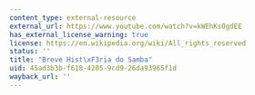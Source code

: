 ```yaml
---
content_type: external-resource
external_url: https://www.youtube.com/watch?v=kWEhKsOgdEE
has_external_license_warning: true
license: https://en.wikipedia.org/wiki/All_rights_reserved
status: ''
title: "Breve Hist\xF3ria do Samba"
uid: 45ad3b3b-f618-4205-9cd9-26da93965f1d
wayback_url: ''
---
```

